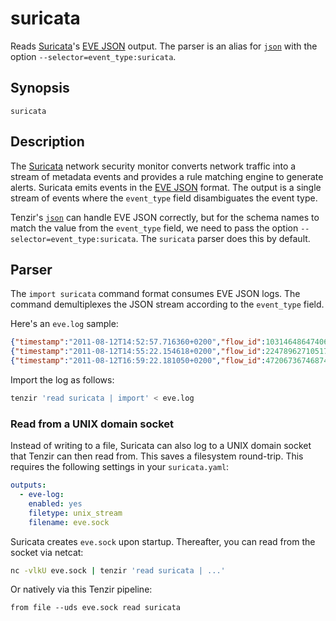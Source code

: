# suricata

Reads [Suricata][suricata]'s [EVE JSON][eve-json] output. The parser is an alias
for [`json`](json.md) with the option `--selector=event_type:suricata`.

## Synopsis

```
suricata
```

## Description

The [Suricata][suricata] network security monitor converts network
traffic into a stream of metadata events and provides a rule matching engine to
generate alerts. Suricata emits events in the [EVE JSON][eve-json] format. The
output is a single stream of events where the `event_type` field disambiguates
the event type.

[suricata]: https://suricata.io
[eve-json]: https://suricata.readthedocs.io/en/latest/output/eve/eve-json-output.html

Tenzir's [`json`](json.md) can handle EVE JSON correctly, but for the schema
names to match the value from the `event_type` field, we need to pass the option
`--selector=event_type:suricata`. The `suricata` parser does this by default.

## Parser

The `import suricata` command format consumes EVE JSON logs. The command
demultiplexes the JSON stream according to the `event_type` field.

Here's an `eve.log` sample:

```json
{"timestamp":"2011-08-12T14:52:57.716360+0200","flow_id":1031464864740687,"pcap_cnt":83,"event_type":"alert","src_ip":"147.32.84.165","src_port":1181,"dest_ip":"78.40.125.4","dest_port":6667,"proto":"TCP","alert":{"action":"allowed","gid":1,"signature_id":2017318,"rev":4,"signature":"ET CURRENT_EVENTS SUSPICIOUS IRC - PRIVMSG *.(exe|tar|tgz|zip)  download command","category":"Potentially Bad Traffic","severity":2},"flow":{"pkts_toserver":27,"pkts_toclient":35,"bytes_toserver":2302,"bytes_toclient":4520,"start":"2011-08-12T14:47:24.357711+0200"},"payload":"UFJJVk1TRyAjemFyYXNhNDggOiBzbXNzLmV4ZSAoMzY4KQ0K","payload_printable":"PRIVMSG #zarasa48 : smss.exe (368)\r\n","stream":0,"packet":"AB5J2xnDCAAntbcZCABFAABMGV5AAIAGLlyTIFSlTih9BASdGgvw0QvAxUWHdVAY+rCL4gAAUFJJVk1TRyAjemFyYXNhNDggOiBzbXNzLmV4ZSAoMzY4KQ0K","packet_info":{"linktype":1}}
{"timestamp":"2011-08-12T14:55:22.154618+0200","flow_id":2247896271051770,"pcap_cnt":775,"event_type":"dns","src_ip":"147.32.84.165","src_port":1141,"dest_ip":"147.32.80.9","dest_port":53,"proto":"UDP","dns":{"type":"query","id":553,"rrname":"irc.freenode.net","rrtype":"A","tx_id":0}}
{"timestamp":"2011-08-12T16:59:22.181050+0200","flow_id":472067367468746,"pcap_cnt":25767,"event_type":"fileinfo","src_ip":"74.207.254.18","src_port":80,"dest_ip":"147.32.84.165","dest_port":1046,"proto":"TCP","http":{"hostname":"www.nmap.org","url":"/","http_user_agent":"Mozilla/4.0 (compatible)","http_content_type":"text/html","http_method":"GET","protocol":"HTTP/1.1","status":301,"redirect":"http://nmap.org/","length":301},"app_proto":"http","fileinfo":{"filename":"/","magic":"HTML document, ASCII text","gaps":false,"state":"CLOSED","md5":"70041821acf87389e40ddcb092004184","sha1":"10395ab3566395ca050232d2c1a0dbad69eb5fd2","sha256":"2e4c462b3424afcc04f43429d5f001e4ef9a28143bfeefb9af2254b4df3a7c1a","stored":true,"file_id":1,"size":301,"tx_id":0}}
```

Import the log as follows:

```bash
tenzir 'read suricata | import' < eve.log
```

### Read from a UNIX domain socket

Instead of writing to a file, Suricata can also log to a UNIX domain socket that
Tenzir can then read from. This saves a filesystem round-trip. This requires the
following settings in your `suricata.yaml`:

```yaml
outputs:
  - eve-log:
    enabled: yes
    filetype: unix_stream
    filename: eve.sock
```

Suricata creates `eve.sock` upon startup. Thereafter, you can read from the
socket via netcat:

```bash
nc -vlkU eve.sock | tenzir 'read suricata | ...'
```

Or natively via this Tenzir pipeline:

```
from file --uds eve.sock read suricata
```
